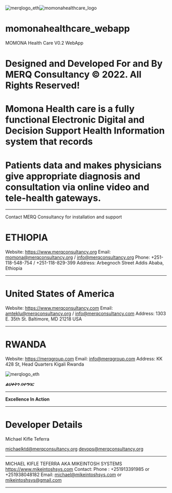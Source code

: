 
![merqlogo_eth](https://user-images.githubusercontent.com/37907891/181752401-0bde0d2c-f8c6-4ef6-a3e5-b04c6419e185.png)![momonahealthcare_logo](https://user-images.githubusercontent.com/37907891/181751990-cae65e9a-fa39-4cc6-ab95-b2a19630a7e3.jpg)





# momonahealthcare_webapp
MOMONA Health Care V0.2 WebApp

# Designed and Developed For and By MERQ Consultancy © 2022. All Rights Reserved!


# Momona Health care is a fully functional Electronic Digital and Decision Support Health Information system that records
# Patients data and makes physicians give  appropriate diagnosis and consultation via online video and tele-health gateways.
___________________________________________________________________________________________________

Contact MERQ Consultancy for installation and support

# ETHIOPIA
Website: https://www.merqconsultancy.org
Email: momona@merqconsultancy.org / info@merqconsultancy.org
Phone: +251-118-548-754 / +251-118-829-399
Address:  Arbegnoch Street Addis Ababa, Ethiopia

___________________________________________________________________________________________________


# United States of America
Website: https://www.merqconsultancy.com
Email: amteklu@merqconsultancy.org / info@merqconsultancy.com
Address: 1303 E. 35th St.
Baltimore, MD 21218 USA

___________________________________________________________________________________________________


# RWANDA
Website: https://merqgroup.com
Email: info@merqgroup.com
Address: KK 428 St, Head Quarters Kigali Rwanda



![merqlogo_eth](https://user-images.githubusercontent.com/37907891/181752401-0bde0d2c-f8c6-4ef6-a3e5-b04c6419e185.png)



*****ልህቀትን በተግባር*****
________________________

**Excellence In Action**




___________________________________________________________________________________________________
 # Developer Details
 Michael Kifle Teferra
 
 michaelktd@merqconsultancy.org
 devops@merqconsultancy.org
___________________________________________________________________________________________________
 
 MICHAEL KIFLE TEFERRA AKA MIKEINTOSH SYSTEMS https://www.mikeintoshsys.com
 Contact: Phone : +251913391985 or +251938048182
 Email: michael@mikeintoshsys.com or mikeintoshsys@gmail.com 

___________________________________________________________________________________________________
